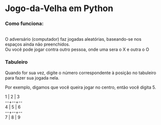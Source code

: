 # Jogo-da-Velha em Python
### Como funciona: 
<br>
O adversário (computador) faz jogadas aleatórias, baseando-se nos espaços ainda não preenchidos.
<br>
Ou você pode jogar contra outro pessoa, onde uma sera o X e outra o O

### Tabuleiro
Quando for sua vez, digite o número correspondente à posição no tabuleiro para fazer sua jogada nela.


Por exemplo, digamos que você queira jogar no centro, então você digita 5.


 1 |  2  | 3
<br>
--+--+--
<br>
 4  |  5 |  6
<br>
--+--+--
<br>
 7  |  8  |  9
